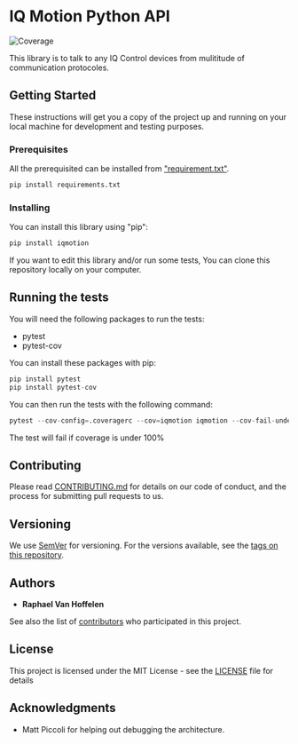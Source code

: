 # IQ Motion Python API

![Coverage](![Coverage](https://bitbucket.org/iqcontrol/python-api/downloads/coverage.svg))

This library is to talk to any IQ Control devices from mulititude of communication protocoles.

## Getting Started

These instructions will get you a copy of the project up and running on your local machine for development and testing purposes.

### Prerequisites

All the prerequisited can be installed from ["requirement.txt"](requirement.txt).

```python
pip install requirements.txt
```

### Installing

You can install this library using "pip":

```python
pip install iqmotion
```

If you want to edit this library and/or run some tests, You can clone this repository locally on your computer.

## Running the tests

You will need the following packages to run the tests:

- pytest
- pytest-cov

You can install these packages with pip:

```python
pip install pytest
pip install pytest-cov
```

You can then run the tests with the following command:

```python
pytest --cov-config=.coveragerc --cov=iqmotion iqmotion --cov-fail-under=100
```

The test will fail if coverage is under 100%

## Contributing

Please read [CONTRIBUTING.md](CONTRIBUTING.md) for details on our code of conduct, and the process for submitting pull requests to us.

## Versioning

We use [SemVer](http://semver.org/) for versioning. For the versions available, see the [tags on this repository](https://github.com/your/project/tags).

## Authors

- **Raphael Van Hoffelen**

See also the list of [contributors](contributors.md) who participated in this project.

## License

This project is licensed under the MIT License - see the [LICENSE](LICENSE) file for details

## Acknowledgments

- Matt Piccoli for helping out debugging the architecture.
